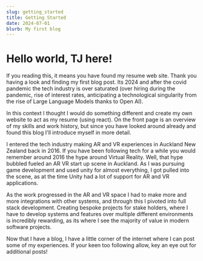 ```yaml
---
slug: getting_started
title: Getting Started
date: 2024-07-01
blurb: My first blog
---
```


# Hello world, TJ here!


If you reading this, it means you have found my resume web site. Thank you having a look and finding my first blog post. Its 2024 and after the covid pandemic the tech industry is over saturated (over hiring during the pandemic, rise of interest rates, anticipating a technological singularity from the rise of Large Language Models thanks to Open AI).


In this context I thought I would do something different and create my own website to act as my resume (using react). On the front page is an overview of my skills and work history, but since you have looked around already and found this blog I'll introduce myself in more detail.


I entered the tech industry making AR and VR experiences in Auckland New Zealand back in 2016. If you have been following tech for a while you would remember around 2016 the hype around Virtual Reality. Well, that hype bubbled fueled an AR VR start up scene in Auckland. As I was pursuing game development and used unity for almost everything, I got pulled into the scene, as at the time Unity had a lot of support for AR and VR applications.


As the work progressed in the AR and VR space I had to make more and more integrations with other systems, and through this I pivoted into full stack development. Creating bespoke projects for stake holders, where I have to develop systems and features over multiple different environments is incredibly rewarding, as its where I see the majority of value in modern software projects.


Now that I have a blog, I have a little corner of the internet where I can post some of my experiences. If your keen too following allow, key an eye out for additional posts!
